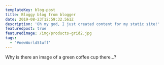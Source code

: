 ```yaml
---
templateKey: blog-post
title: Bloggy blog from blogger
date: 2019-08-23T12:59:32.561Z
description: 'Oh my god, I just created content for my static site!'
featuredpost: true
featuredimage: /img/products-grid2.jpg
tags:
  - '#newWorldStuff'
---
```

Why is there an image of a green coffee cup there...?
